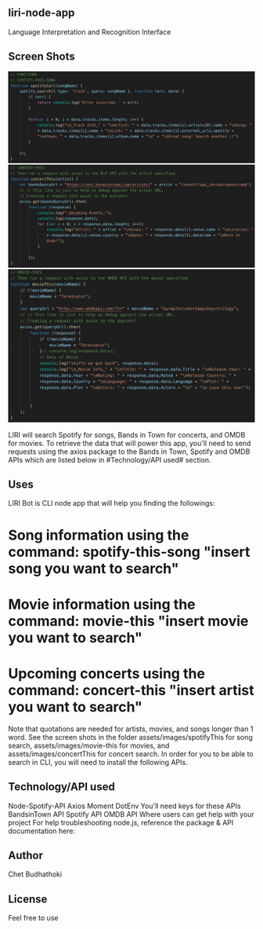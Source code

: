 ## liri-node-app
Language Interpretation and Recognition Interface

## Screen Shots

![Screen1](assets/images/spotifyFunction.jpeg)
![Screen1](assets/images/concertFunction.jpeg)
![Screen1](assets/images/movieFunction.jpeg)

LIRI will search Spotify for songs, Bands in Town for concerts, and OMDB for movies. To retrieve the data that will power this app, you'll need to send requests using the axios package to the Bands in Town, Spotify and OMDB APIs which are listed below in #Technology/API used# section.

## Uses 
LIRI Bot is CLI node app that will help you finding the followings:

# Song information using the command: spotify-this-song "insert song you want to search" 
# Movie information using the command: movie-this "insert movie you want to search"
# Upcoming concerts using the command: concert-this "insert artist you want to search"

Note that quotations are needed for artists, movies, and songs longer than 1 word. See the screen shots in the folder assets/images/spotifyThis for song search, assets/images/movie-this for movies, and assets/images/concertThis for concert search.  In order for you to be able to search in CLI, you will need to install the following APIs. 

## Technology/API used
Node-Spotify-API
Axios
Moment
DotEnv You'll need keys for these APIs
BandsinTown API
Spotify API
OMDB API
Where users can get help with your project For help troubleshooting node.js, reference the package & API documentation here:

## Author
Chet Budhathoki

## License
Feel free to use 
